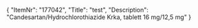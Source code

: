 {
  "ItemNr": "177042",
  "Title": "test",
  "Description": "Candesartan/Hydrochlorothiazide Krka, tablett 16 mg/12,5 mg"
}